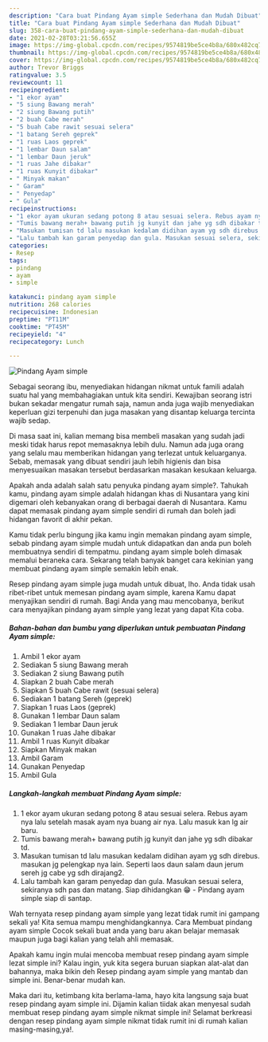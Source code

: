 ```yaml
---
description: "Cara buat Pindang Ayam simple Sederhana dan Mudah Dibuat"
title: "Cara buat Pindang Ayam simple Sederhana dan Mudah Dibuat"
slug: 358-cara-buat-pindang-ayam-simple-sederhana-dan-mudah-dibuat
date: 2021-02-28T03:21:56.655Z
image: https://img-global.cpcdn.com/recipes/9574819be5ce4b8a/680x482cq70/pindang-ayam-simple-foto-resep-utama.jpg
thumbnail: https://img-global.cpcdn.com/recipes/9574819be5ce4b8a/680x482cq70/pindang-ayam-simple-foto-resep-utama.jpg
cover: https://img-global.cpcdn.com/recipes/9574819be5ce4b8a/680x482cq70/pindang-ayam-simple-foto-resep-utama.jpg
author: Trevor Briggs
ratingvalue: 3.5
reviewcount: 11
recipeingredient:
- "1 ekor ayam"
- "5 siung Bawang merah"
- "2 siung Bawang putih"
- "2 buah Cabe merah"
- "5 buah Cabe rawit sesuai selera"
- "1 batang Sereh geprek"
- "1 ruas Laos geprek"
- "1 lembar Daun salam"
- "1 lembar Daun jeruk"
- "1 ruas Jahe dibakar"
- "1 ruas Kunyit dibakar"
- " Minyak makan"
- " Garam"
- " Penyedap"
- " Gula"
recipeinstructions:
- "1 ekor ayam ukuran sedang potong 8 atau sesuai selera. Rebus ayam nya lalu setelah masak ayam nya buang air nya. Lalu masuk kan lg air baru."
- "Tumis bawang merah+ bawang putih jg kunyit dan jahe yg sdh dibakar td."
- "Masukan tumisan td lalu masukan kedalam didihan ayam yg sdh direbus. masukan jg pelengkap nya lain. Seperti laos daun salam daun jerum sereh jg cabe yg sdh dirajang2."
- "Lalu tambah kan garam penyedap dan gula. Masukan sesuai selera, sekiranya sdh pas dan matang. Siap dihidangkan 😁 Pindang ayam simple siap di santap."
categories:
- Resep
tags:
- pindang
- ayam
- simple

katakunci: pindang ayam simple 
nutrition: 268 calories
recipecuisine: Indonesian
preptime: "PT11M"
cooktime: "PT45M"
recipeyield: "4"
recipecategory: Lunch

---
```



![Pindang Ayam simple](https://img-global.cpcdn.com/recipes/9574819be5ce4b8a/680x482cq70/pindang-ayam-simple-foto-resep-utama.jpg)

Sebagai seorang ibu, menyediakan hidangan nikmat untuk famili adalah suatu hal yang membahagiakan untuk kita sendiri. Kewajiban seorang istri bukan sekadar mengatur rumah saja, namun anda juga wajib menyediakan keperluan gizi terpenuhi dan juga masakan yang disantap keluarga tercinta wajib sedap.

Di masa  saat ini, kalian memang bisa membeli masakan yang sudah jadi meski tidak harus repot memasaknya lebih dulu. Namun ada juga orang yang selalu mau memberikan hidangan yang terlezat untuk keluarganya. Sebab, memasak yang dibuat sendiri jauh lebih higienis dan bisa menyesuaikan masakan tersebut berdasarkan masakan kesukaan keluarga. 



Apakah anda adalah salah satu penyuka pindang ayam simple?. Tahukah kamu, pindang ayam simple adalah hidangan khas di Nusantara yang kini digemari oleh kebanyakan orang di berbagai daerah di Nusantara. Kamu dapat memasak pindang ayam simple sendiri di rumah dan boleh jadi hidangan favorit di akhir pekan.

Kamu tidak perlu bingung jika kamu ingin memakan pindang ayam simple, sebab pindang ayam simple mudah untuk didapatkan dan anda pun boleh membuatnya sendiri di tempatmu. pindang ayam simple boleh dimasak memalui beraneka cara. Sekarang telah banyak banget cara kekinian yang membuat pindang ayam simple semakin lebih enak.

Resep pindang ayam simple juga mudah untuk dibuat, lho. Anda tidak usah ribet-ribet untuk memesan pindang ayam simple, karena Kamu dapat menyajikan sendiri di rumah. Bagi Anda yang mau mencobanya, berikut cara menyajikan pindang ayam simple yang lezat yang dapat Kita coba.

<!--inarticleads1-->

##### Bahan-bahan dan bumbu yang diperlukan untuk pembuatan Pindang Ayam simple:

1. Ambil 1 ekor ayam
1. Sediakan 5 siung Bawang merah
1. Sediakan 2 siung Bawang putih
1. Siapkan 2 buah Cabe merah
1. Siapkan 5 buah Cabe rawit (sesuai selera)
1. Sediakan 1 batang Sereh (geprek)
1. Siapkan 1 ruas Laos (geprek)
1. Gunakan 1 lembar Daun salam
1. Sediakan 1 lembar Daun jeruk
1. Gunakan 1 ruas Jahe dibakar
1. Ambil 1 ruas Kunyit dibakar
1. Siapkan  Minyak makan
1. Ambil  Garam
1. Gunakan  Penyedap
1. Ambil  Gula




<!--inarticleads2-->

##### Langkah-langkah membuat Pindang Ayam simple:

1. 1 ekor ayam ukuran sedang potong 8 atau sesuai selera. Rebus ayam nya lalu setelah masak ayam nya buang air nya. Lalu masuk kan lg air baru.
1. Tumis bawang merah+ bawang putih jg kunyit dan jahe yg sdh dibakar td.
1. Masukan tumisan td lalu masukan kedalam didihan ayam yg sdh direbus. masukan jg pelengkap nya lain. Seperti laos daun salam daun jerum sereh jg cabe yg sdh dirajang2.
1. Lalu tambah kan garam penyedap dan gula. Masukan sesuai selera, sekiranya sdh pas dan matang. Siap dihidangkan 😁 - Pindang ayam simple siap di santap.




Wah ternyata resep pindang ayam simple yang lezat tidak rumit ini gampang sekali ya! Kita semua mampu menghidangkannya. Cara Membuat pindang ayam simple Cocok sekali buat anda yang baru akan belajar memasak maupun juga bagi kalian yang telah ahli memasak.

Apakah kamu ingin mulai mencoba membuat resep pindang ayam simple lezat simple ini? Kalau ingin, yuk kita segera buruan siapkan alat-alat dan bahannya, maka bikin deh Resep pindang ayam simple yang mantab dan simple ini. Benar-benar mudah kan. 

Maka dari itu, ketimbang kita berlama-lama, hayo kita langsung saja buat resep pindang ayam simple ini. Dijamin kalian tiidak akan menyesal sudah membuat resep pindang ayam simple nikmat simple ini! Selamat berkreasi dengan resep pindang ayam simple nikmat tidak rumit ini di rumah kalian masing-masing,ya!.

